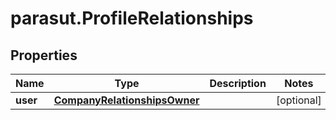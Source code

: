 # parasut.ProfileRelationships

## Properties
Name | Type | Description | Notes
------------ | ------------- | ------------- | -------------
**user** | [**CompanyRelationshipsOwner**](CompanyRelationshipsOwner.md) |  | [optional] 


